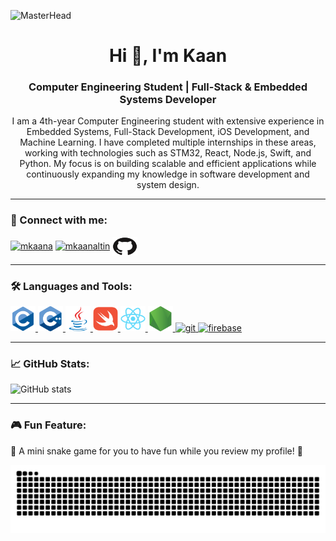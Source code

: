 ![MasterHead](https://raw.githubusercontent.com/anirudhajith/process-wallpaper/master/screenshot.png)

<h1 align="center">Hi 👋, I'm Kaan</h1>
<h3 align="center">Computer Engineering Student | Full-Stack & Embedded Systems Developer</h3>

<p align="center">
  I am a 4th-year Computer Engineering student with extensive experience in Embedded Systems, Full-Stack Development, iOS Development, and Machine Learning. 
  I have completed multiple internships in these areas, working with technologies such as STM32, React, Node.js, Swift, and Python.
  My focus is on building scalable and efficient applications while continuously expanding my knowledge in software development and system design.
</p>

---

### 🔗 Connect with me:
<p align="left">
<a href="https://linkedin.com/in/mkaana" target="blank"><img align="center" src="https://raw.githubusercontent.com/rahuldkjain/github-profile-readme-generator/master/src/images/icons/Social/linked-in-alt.svg" alt="mkaana" height="30" width="40" /></a>
<a href="https://www.hackerrank.com/mkaanaltin" target="blank"><img align="center" src="https://raw.githubusercontent.com/rahuldkjain/github-profile-readme-generator/master/src/images/icons/Social/hackerrank.svg" alt="mkaanaltin" height="30" width="40" /></a>
<a href="https://github.com/MkaaNa" target="blank"><img align="center" src="https://raw.githubusercontent.com/devicons/devicon/master/icons/github/github-original.svg" alt="github" height="30" width="40" /></a>
</p>

---

### 🛠️ Languages and Tools:
<p align="left">
  <a href="https://www.cprogramming.com/" target="_blank" rel="noreferrer"> 
    <img src="https://raw.githubusercontent.com/devicons/devicon/master/icons/c/c-original.svg" alt="c" width="40" height="40"/> 
  </a> 
  <a href="https://www.w3schools.com/cpp/" target="_blank" rel="noreferrer"> 
    <img src="https://raw.githubusercontent.com/devicons/devicon/master/icons/cplusplus/cplusplus-original.svg" alt="cplusplus" width="40" height="40"/> 
  </a> 
  <a href="https://www.java.com" target="_blank" rel="noreferrer"> 
    <img src="https://raw.githubusercontent.com/devicons/devicon/master/icons/java/java-original.svg" alt="java" width="40" height="40"/> 
  </a> 
  <a href="https://developer.apple.com/swift/" target="_blank" rel="noreferrer"> 
    <img src="https://raw.githubusercontent.com/devicons/devicon/master/icons/swift/swift-original.svg" alt="swift" width="40" height="40"/> 
  </a> 
  <a href="https://reactjs.org/" target="_blank" rel="noreferrer"> 
    <img src="https://raw.githubusercontent.com/devicons/devicon/master/icons/react/react-original.svg" alt="react" width="40" height="40"/> 
  </a> 
  <a href="https://nodejs.org/" target="_blank" rel="noreferrer"> 
    <img src="https://raw.githubusercontent.com/devicons/devicon/master/icons/nodejs/nodejs-original.svg" alt="nodejs" width="40" height="40"/> 
  </a> 
  <a href="https://git-scm.com/" target="_blank" rel="noreferrer"> 
    <img src="https://www.vectorlogo.zone/logos/git-scm/git-scm-icon.svg" alt="git" width="40" height="40"/> 
  </a> 
  <a href="https://firebase.google.com/" target="_blank" rel="noreferrer"> 
    <img src="https://www.vectorlogo.zone/logos/firebase/firebase-icon.svg" alt="firebase" width="40" height="40"/> 
  </a> 
</p>

---

### 📈 GitHub Stats:
![GitHub stats](https://github-readme-stats.vercel.app/api?username=MkaaNa&show_icons=true&theme=radical)

---

### 🎮 Fun Feature:
🐍 A mini snake game for you to have fun while you review my profile! 🐍

<picture>
  <source media="(prefers-color-scheme: dark)" srcset="https://raw.githubusercontent.com/MKaaNa/MKaaNa/output/github-contribution-grid-snake-dark.svg">
  <source media="(prefers-color-scheme: light)" srcset="https://raw.githubusercontent.com/MKaaNa/MKaaNa/output/github-contribution-grid-snake.svg">
  <img alt="github contribution grid snake animation" src="https://raw.githubusercontent.com/MKaaNa/MKaaNa/output/github-contribution-grid-snake.svg">
</picture>
